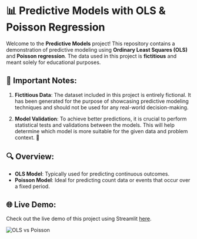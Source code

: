 # 📊 Predictive Models with OLS & Poisson Regression

Welcome to the **Predictive Models** project! This repository contains a demonstration of predictive modeling using **Ordinary Least Squares (OLS)** and **Poisson regression**. The data used in this project is **fictitious** and meant solely for educational purposes.

## 🚨 Important Notes:
1. **Fictitious Data**: The dataset included in this project is entirely fictional. It has been generated for the purpose of showcasing predictive modeling techniques and should not be used for any real-world decision-making.

2. **Model Validation**: To achieve better predictions, it is crucial to perform statistical tests and validations between the models. This will help determine which model is more suitable for the given data and problem context. 🚀

## 🔍 Overview:
- **OLS Model**: Typically used for predicting continuous outcomes.
- **Poisson Model**: Ideal for predicting count data or events that occur over a fixed period.

## 🌐 Live Demo:
Check out the live demo of this project using Streamlit [here](https://predict-models-additional-employee.streamlit.app/).

![OLS vs Poisson](https://via.placeholder.com/800x400.png)
